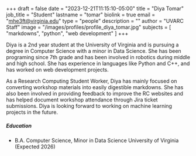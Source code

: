 +++
draft = false
date = "2023-12-21T11:15:10-05:00"
title = "Diya Tomar"
job_title = "Student"
lastname = "tomar"
biolink = true
email = "mhe3ft@virginia.edu"
type = "people"
description = ""
author = "UVARC Staff"
image = "/images/profiles/profile_diya_tomar.jpg"
subjects = [
  "markdowns",
  "python",
  "web development"
]
+++

Diya is a 2nd year student at the University of Virginia and is pursuing a degree in Computer Science with a minor in Data Science. She has been programing since 7th grade and has been involved in robotics during middle and high school. She has experience in languages like Python and C++, and has worked on web development projects.

As a Research Computing Student Worker, Diya has mainly focused on converting workshop materials into easily digestible markdowns. She has also been involved in providing feedback to improve the RC websites and has helped document workshop attendance through Jira ticket submissions. Diya is looking forward to working on machine learning projects in the future.

##### Education

- B.A. Computer Science, Minor in Data Science
  University of Virginia (Expected 2026)
